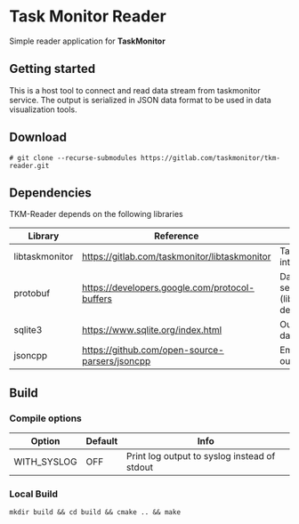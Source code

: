 # Task Monitor Reader
Simple reader application for **TaskMonitor**

## Getting started
This is a host tool to connect and read data stream from taskmonitor service.
The output is serialized in JSON data format to be used in data visualization tools.

## Download
`# git clone --recurse-submodules https://gitlab.com/taskmonitor/tkm-reader.git`

## Dependencies

TKM-Reader depends on the following libraries

| Library | Reference | Info |
| ------ | ------ | ------ |
| libtaskmonitor | https://gitlab.com/taskmonitor/libtaskmonitor | TaskMonitor interfaces |
| protobuf | https://developers.google.com/protocol-buffers | Data serialization (libtaskmonitor dependency) |
| sqlite3 | https://www.sqlite.org/index.html | Output sqlite3 database |
| jsoncpp | https://github.com/open-source-parsers/jsoncpp | Emit Json output |

## Build
### Compile options

| Option | Default | Info |
| ------ | ------ | ------ |
| WITH_SYSLOG | OFF | Print log output to syslog instead of stdout |

### Local Build
`mkdir build && cd build && cmake .. && make `
